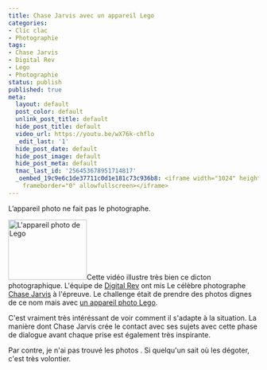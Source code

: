 ```yaml
---
title: Chase Jarvis avec un appareil Lego
categories:
- Clic clac
- Photographie
tags:
- Chase Jarvis
- Digital Rev
- Lego
- Photographie
status: publish
published: true
meta:
  layout: default
  post_color: default
  unlink_post_title: default
  hide_post_title: default
  video_url: https://youtu.be/wX76k-chflo
  _edit_last: '1'
  hide_post_date: default
  hide_post_image: default
  hide_post_meta: default
  tmac_last_id: '256453678951714817'
  _oembed_19c9e6c1de37711c0d1e181c73c936b8: <iframe width="1024" height="576" src="https://www.youtube.com/embed/wX76k-chflo?fs=1&feature=oembed"
    frameborder="0" allowfullscreen></iframe>
---
```

L’appareil photo ne fait pas le photographe.

<!--more-->

<a href="https://dlgjp9x71cipk.cloudfront.net/2012/01/c132_lego_digital_camera_back.jpg"><img class="alignright size-medium wp-image-4747" title="Lego digital Camera" src="https://dlgjp9x71cipk.cloudfront.net/2012/01/c132_lego_digital_camera_back-250x191.jpg" alt="L'appareil photo de Lego" width="158" height="121" /></a>Cette vidéo illustre très bien ce dicton photographique. L'équipe de <a title="Le site de Digitla Rev" href="https://www.digitalrev.com">Digital Rev</a> ont mis Le célèbre photographe <a title="Site web de Chase Jarvis" href="https://www.chasejarvis.com/">Chase Jarvis</a> à l'épreuve. Le challenge était de prendre des photos dignes de ce nom mais avec <a title="Site présentant l'appareil photo de Lego" href="https://www.legodigitalcamera.com/">un appareil photo Lego</a>.

C'est vraiment très intéréssant de voir comment il s'adapte à la situation. La manière dont Chase Jarvis crée le contact avec ses sujets avec cette phase de dialogue avant chaque prise est également très inspirante.

Par contre, je n'ai pas trouvé les photos . Si quelqu'un sait où les dégoter, c'est très volontier.
